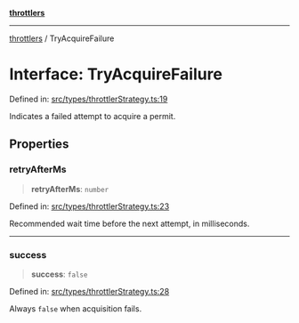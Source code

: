[**throttlers**](../README.md)

***

[throttlers](../globals.md) / TryAcquireFailure

# Interface: TryAcquireFailure

Defined in: [src/types/throttlerStrategy.ts:19](https://github.com/havelessbemore/throttlers/blob/71b6926c68e5c43e70c3be251f905b2bb4d30de8/src/types/throttlerStrategy.ts#L19)

Indicates a failed attempt to acquire a permit.

## Properties

### retryAfterMs

> **retryAfterMs**: `number`

Defined in: [src/types/throttlerStrategy.ts:23](https://github.com/havelessbemore/throttlers/blob/71b6926c68e5c43e70c3be251f905b2bb4d30de8/src/types/throttlerStrategy.ts#L23)

Recommended wait time before the next attempt, in milliseconds.

***

### success

> **success**: `false`

Defined in: [src/types/throttlerStrategy.ts:28](https://github.com/havelessbemore/throttlers/blob/71b6926c68e5c43e70c3be251f905b2bb4d30de8/src/types/throttlerStrategy.ts#L28)

Always `false` when acquisition fails.
